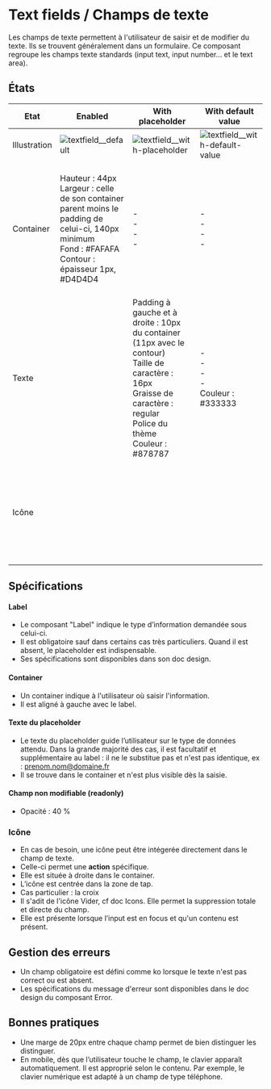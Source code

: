 # Text fields / Champs de texte

Les champs de texte permettent à l'utilisateur de saisir et de modifier du texte. Ils se trouvent généralement dans un formulaire. Ce composant regroupe les champs texte standards (input text, input number… et le text area).

## États

Etat |Enabled | With placeholder | With default value | Focus | Error | Disabled | With action
------------ | ------------- |------------ | ------------- |------------ | ------------- | ------------- |---------- |
Illustration | ![textfield__default](components/COMPONENTS/Inputs/Text-fields/design/textfield__default.png) | ![textfield__with-placeholder](components/COMPONENTS/Inputs/Text-fields/design/textfield__with-placeholder.png) | ![textfield__with-default-value](components/COMPONENTS/Inputs/Text-fields/design/textfield__with-default-value.png) | ![textfield__focus](components/COMPONENTS/Inputs/Text-fields/design/textfield__focus.png) | ![textfield__error](components/COMPONENTS/Inputs/Text-fields/design/textfield__error.png) | ![textfield__disabled](components/COMPONENTS/Inputs/Text-fields/design/textfield__disabled.png) | ![textfield__with-icon-right](components/COMPONENTS/Inputs/Text-fields/design/textfield__with-icon-right.png)
Container | Hauteur : 44px <br> Largeur : celle de son container parent moins le padding de celui-ci, 140px minimum <br> Fond : #FAFAFA <br> Contour : épaisseur 1px, #D4D4D4 | - <br> - <br> - <br> - <br> | - <br> - <br> - <br> - <br> |  - <br> - <br> Fond : #FFFFFF <br> Contour : épaisseur 1px, #333333 | - <br> - <br> - <br> Contour : épaisseur 1px, #B40015 | Opacité : 40 %  | Hauteur : 44px <br> Largeur : celle de son container parent moins le padding de celui-ci, 140px minimum <br> Fond : #FAFAFA <br> Contour : épaisseur 1px, #D4D4D4
Texte |   | Padding à gauche et à droite : 10px du container (11px avec le contour) <br> Taille de caractère : 16px <br> Graisse de caractère : regular <br> Police du thème <br> Couleur : #878787 | - <br> - <br> - <br> - <br> Couleur : #333333 |  | Padding à gauche et à droite : 10px du container (11px avec le contour) <br> Taille de caractère : 16px <br> Graisse de caractère : regular <br> Police du thème <br> Couleur : #333333 |  Opacité : 40 %  | Padding à gauche : 10px du container (11px avec le contour) <br> Taille de caractère : 16px <br> Graisse de caractère : regular <br> Police du thème <br> Couleur : #878787
Icône  |  |  |  |  |  |  | Taille maximale : 34x34px <br> Zone de tap : 44x44px <br> Couleur enabled : #878787, hover, focus et pressed : #333333

## Spécifications

#### Label
- Le composant "Label" indique le type d’information demandée sous celui-ci.
- Il est obligatoire sauf dans certains cas très particuliers. Quand il est absent, le placeholder est indispensable.
- Ses spécifications sont disponibles dans son doc design.

#### Container
- Un container indique à l'utilisateur où saisir l'information.
- Il est aligné à gauche avec le label.

#### Texte du placeholder
- Le texte du placeholder guide l’utilisateur sur le type de données attendu. Dans la grande majorité des cas, il est facultatif et supplémentaire au label : il ne le substitue pas et n'est pas identique, ex : prenom.nom@domaine.fr
- Il se trouve dans le container et n'est plus visible dès la saisie.

#### Champ non modifiable (readonly)
  - Opacité : 40 %

### Icône
- En cas de besoin, une icône peut être intégerée directement dans le champ de texte.
- Celle-ci permet une **action** spécifique.
- Elle est située à droite dans le container.
- L’icône est centrée dans la zone de tap.
- Cas particulier : la croix
 - Il s'adit de l'icône Vider, cf doc Icons. Elle permet la suppression totale et directe du champ.
 - Elle est présente lorsque l’input est en focus et qu'un contenu est présent.

## Gestion des erreurs
- Un champ obligatoire est défini comme ko lorsque le texte n'est pas correct ou est absent.
- Les spécifications du message d'erreur sont disponibles dans le doc design du composant Error.

## Bonnes pratiques
- Une marge de 20px entre chaque champ permet de bien distinguer les distinguer.
- En mobile, dès que l’utilisateur touche le champ, le clavier apparaît automatiquement. Il est approprié selon le contenu. Par exemple, le clavier numérique est adapté à un champ de type téléphone.
